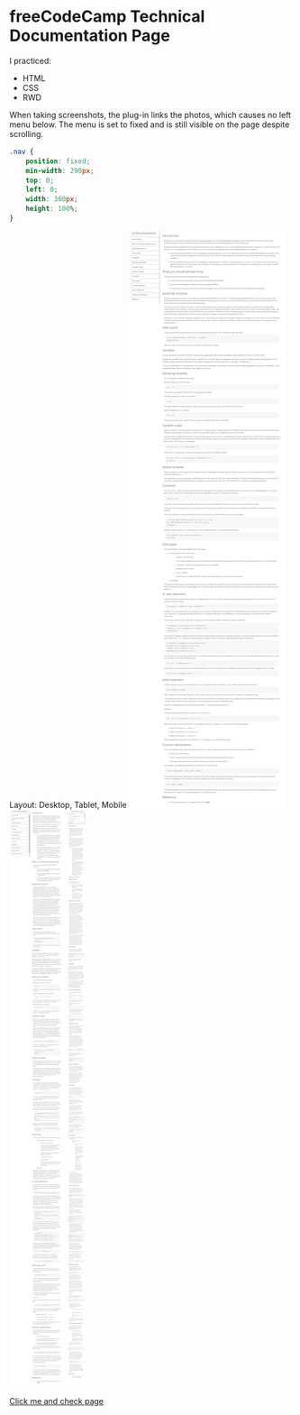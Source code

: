 # freeCodeCamp Technical Documentation Page

I practiced:
* HTML
* CSS
* RWD

When taking screenshots, the plug-in links the photos, which causes no left menu below. The menu is set to fixed and is still visible on the page despite scrolling.

```css
.nav {
    position: fixed;
    min-width: 290px;
    top: 0;
    left: 0;
    width: 300px;
    height: 100%;
}
```

Layout: Desktop, Tablet, Mobile
![](images/freeCodeCamp-Technical-Documentation-Page-Desktop.png)
![](images/freeCodeCamp-Technical-Documentation-Page-Tablet.png)
![](images/freeCodeCamp-Technical-Documentation-Page-Mobile.png)

[Click me and check page](https://technical-documentation-page.freecodecamp.rocks/)
